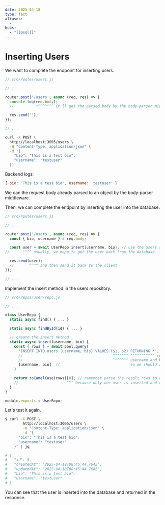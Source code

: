 ```yaml
---
date: 2025-04-18
type: fact
aliases:
  -
hubs:
  - "[[psql]]"
---
```


# Inserting Users

We want to complete the endpoint for inserting users.

```javascript
// src/routes/users.js

// ...

router.post('/users', async (req, res) => {
  console.log(req.body);
  //          ^^^^^^^^ it'll get the parsed body by the body-parser middleware

  res.send('');
});

// ...

```

```sh
curl -X POST \
  http://localhost:3005/users \
  -H "Content-Type: application/json" \
  -d '{
    "bio": "This is a test bio",
    "username": "testuser"
  }'
```
Backend logs:
```js
{ bio: 'This is a test bio', username: 'testuser' }
```

We can the request body already parsed to an object by the body-parser middleware.

Then, we can complete the endpoint by inserting the user into the database.

```js
// src/routes/users.js

// ...

router.post('/users', async (req, res) => {
  const { bio, username } = req.body;

  const user = await UserRepo.insert(username, bio); // use the users repository to insert the user (.insert not yet implemented)
//      ^^^^ usually, we hope to get the user back from the database

  res.send(user);
  //       ^^^^ and then send it back to the client
});

// ...

```
Implement the insert method in the users repository.

```js
// src/repos/user-repo.js

// ...

class UserRepo {
  static async find() { ... }

  static async findById(id) { ... }

  // create the insert method
  static async insert(username, bio) {
    const { rows } = await pool.query(
      'INSERT INTO users (username, bio) VALUES ($1, $2) RETURNING *',
      //                                         ^^^^^^^ ^^^^^^^^^^^ returning the inserted user
      //                                         ^^^^^^^ username and bio come from the user input,
      [username, bio]  //                                so we should always use prepared statements to avoid SQL injection
    )

    return toCamelCase(rows)[0]; // remember parse the result rows to camel case keys
    //                      ^^^ because only one user is inserted and returned
  }
}

module.exports = UserRepo;
```

Let's test it again.

```sh
$ curl -X POST \
        http://localhost:3005/users \
        -H "Content-Type: application/json" \
        -d '{
      "bio": "This is a test bio",
      "username": "testuser"
    }' | jq

# {
#   "id": 5,
#   "createdAt": "2025-04-18T08:45:44.764Z",
#   "updatedAt": "2025-04-18T08:45:44.764Z",
#   "bio": "This is a test bio",
#   "username": "testuser"
# }

```

You can see that the user is inserted into the database and returned in the response.
